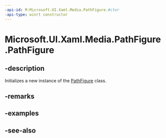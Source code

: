```yaml
---
-api-id: M:Microsoft.UI.Xaml.Media.PathFigure.#ctor
-api-type: winrt constructor
---
```


<!-- Method syntax
public PathFigure()
-->

# Microsoft.UI.Xaml.Media.PathFigure.PathFigure

## -description
Initializes a new instance of the [PathFigure](pathfigure.md) class.

## -remarks

## -examples

## -see-also
